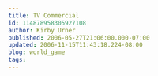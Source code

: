 ```yaml
---
title: TV Commercial
id: 114878958305927108
author: Kirby Urner
published: 2006-05-27T21:06:00.000-07:00
updated: 2006-11-15T11:43:18.224-08:00
blog: world_game
tags: 
---
```


